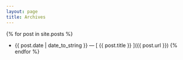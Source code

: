 ```yaml
---
layout: page
title: Archives
---
```



{% for post in site.posts %}
  * {{ post.date | date_to_string }} &mdash; [ {{ post.title }} ]({{ post.url }})
{% endfor %}